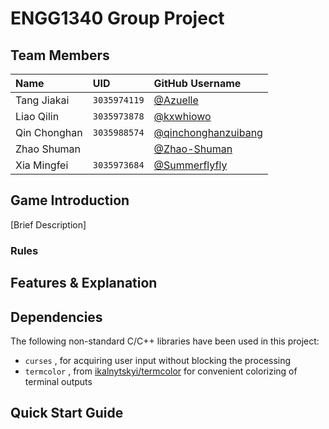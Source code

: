 # ENGG1340 Group Project

## Team Members

| **Name**     | **UID**      | **GitHub Username**                                           |
| :----------- | :----------- | :------------------------------------------------------------ |
| Tang Jiakai  | `3035974119` | [@Azuelle](https://github.com/Azuelle)                        | 
| Liao Qilin   | `3035973878` | [@kxwhiowo](https://github.com/kxwhiowo)                      |
| Qin Chonghan | `3035988574` | [@qinchonghanzuibang](https://github.com/qinchonghanzuibang)  |
| Zhao Shuman  | `          ` | [@Zhao-Shuman](https://github.com/Zhao-Shuman)                |
| Xia Mingfei  | `3035973684` | [@Summerflyfly](https://github.com/Summerflyfly)              |

## Game Introduction
[Brief Description]
### Rules

## Features & Explanation

## Dependencies
The following non-standard C/C++ libraries have been used in this project:
- `curses` , for acquiring user input without blocking the processing
- `termcolor` , from [ikalnytskyi/termcolor](https://github.com/ikalnytskyi/termcolor) for convenient colorizing of terminal outputs

## Quick Start Guide

<!-- README REQUIREMENT

▪ Identification of the team members.
▪ A description of your game and introduce the game rules.
▪ A list of features that you have implemented and explain how each coding element 1 to 5 listed under the coding requirements aforementioned support your features.
▪ A list of non-standard C/C++ libraries, if any, that are used in your work and integrated to your code repo. Please also indicate what features in your game are supported by these libraries.
▪ Compilation and execution instructions. This serves like a "Quick start" of your game. The teaching team will follow your instructions to compile and run your game.
-->

